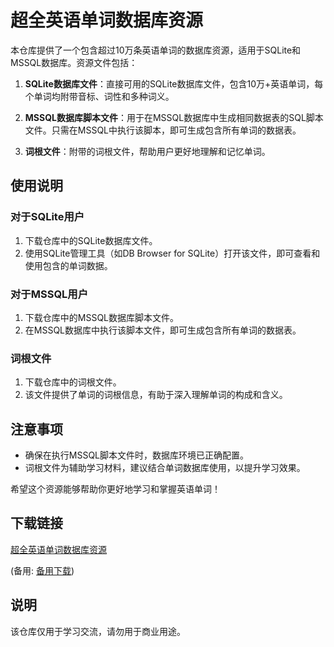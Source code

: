 # 超全英语单词数据库资源

本仓库提供了一个包含超过10万条英语单词的数据库资源，适用于SQLite和MSSQL数据库。资源文件包括：

1. **SQLite数据库文件**：直接可用的SQLite数据库文件，包含10万+英语单词，每个单词均附带音标、词性和多种词义。

2. **MSSQL数据库脚本文件**：用于在MSSQL数据库中生成相同数据表的SQL脚本文件。只需在MSSQL中执行该脚本，即可生成包含所有单词的数据表。

3. **词根文件**：附带的词根文件，帮助用户更好地理解和记忆单词。

## 使用说明

### 对于SQLite用户
1. 下载仓库中的SQLite数据库文件。
2. 使用SQLite管理工具（如DB Browser for SQLite）打开该文件，即可查看和使用包含的单词数据。

### 对于MSSQL用户
1. 下载仓库中的MSSQL数据库脚本文件。
2. 在MSSQL数据库中执行该脚本文件，即可生成包含所有单词的数据表。

### 词根文件
1. 下载仓库中的词根文件。
2. 该文件提供了单词的词根信息，有助于深入理解单词的构成和含义。

## 注意事项
- 确保在执行MSSQL脚本文件时，数据库环境已正确配置。
- 词根文件为辅助学习材料，建议结合单词数据库使用，以提升学习效果。

希望这个资源能够帮助你更好地学习和掌握英语单词！

## 下载链接
[超全英语单词数据库资源](https://pan.quark.cn/s/57f79296eb12) 

(备用: [备用下载](https://pan.baidu.com/s/1yW3q8EDcYf8Gl2DiLhmD5Q?pwd=1234))

## 说明

该仓库仅用于学习交流，请勿用于商业用途。
